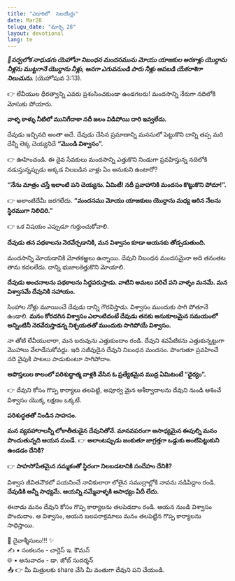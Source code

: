```yaml
---
title: "ఎడారిలో  సెలయేర్లు"
date: Mar28
telugu_date: "మార్చి 28"
layout: devotional
lang: te
---
```


***📖సర్వలోక నాధుడగు యెహోవా నిబంధన మందసమును మోయు యాజకుల అరకాళ్లు యొర్దాను నీళ్లను ముట్టగానే యొర్దాను నీళ్లు, అనగా ఎగువనుండి పారు నీళ్లు ఆపబడి యేకరాశిగా నిలుచును.***
(యెహోషువ 3:13). 

👉 లేవీయుల ధీరత్వాన్ని ఎవరు ప్రశంసించకుండా ఉండగలరు! మందసాన్ని నేరుగా నదిలోకి మోసుకు పోయారు. 

**వాళ్ళ కాళ్ళు నీటిలో మునిగేదాకా నదీ జలం విడిపోయి దారి ఇవ్వలేదు.**

 దేవుడు ఇచ్చినది అంతా అదే. దేవుడు చేసిన ప్రమాణాన్ని మనసులో పెట్టుకొని దాన్ని తప్ప మరి దేన్నీ లెక్క చెయ్యనిదే **“మొండి విశ్వాసం”.**

👉 ఊహించండి. ఈ దైవ సేవకులు మందసాన్ని ఎత్తుకొని నిండుగా ప్రవహిస్తున్న నదిలోకి నడుస్తున్నప్పుడు అక్కడ నిలబడిన వాళ్లు ఏం అనుకుని ఉంటారో? 

**“నేను మాత్రం చస్తే ఇలాంటి పని చెయ్యను. ఏమిటీ! నదీ ప్రవాహానికి మందసం కొట్టుకొని పోదూ!”.**

👉 అలాంటిదేమీ జరగలేదు. **“మందసము మోయు యాజకులు యొర్దాను మధ్య ఆరిన నేలను స్థిరముగా నిలిచిరి.”**

👉 ఒక విషయం ఎప్పుడూ గుర్తుంచుకోవాలి. 

**దేవుడు తన పథకాలను నెరవేర్చడానికి, మన విశ్వాసం కూడా ఆయనకు తోడ్పడుతుంది.**

మందసాన్ని మోయడానికి మోతకఱ్ఱలు ఉన్నాయి. దేవుని నిబంధన మందసమైనా అది తనంతట తాను కదలలేదు. దాన్ని భుజాలకెత్తుకొని మోయాలి. 

**దేవుడు అంచనాలను పథకాలను సిద్ధపరుస్తాడు. వాటిని అమలు పరిచే పని వాళ్ళం మనమే. మన విశ్వాసమే దేవునికి సహాయం.**

 సింహాల నోళ్లు మూయించే దేవుడు దాన్ని గౌరవిస్తాడు. విశ్వాసం ముందుకు సాగి పోతూనే ఉండాలి. 
**మనం కోరదగిన విశ్వాసం ఎలాంటిదంటే దేవుడు తనకు అనుకూలమైన సమయంలో అన్నింటినీ నెరవేరుస్తాడన్న నిశ్చయతతో ముందుకు సాగిపోయే విశ్వాసం.**

 నా తోటి లేవీయులారా, మన బరువును ఎత్తుకుందాం రండి. దేవుని శవపేటికను ఎత్తుకున్నట్టుగా మొహాలు వేలాడేసుకోవద్దు. ఇది సజీవుడైన దేవుని నిబంధన మందసం. పొంగుతూ ప్రవహించే నది వైపుకి పాటలు పాడుకుంటూ సాగిపోదాం.

**అపొస్తలుల కాలంలో పరిశుద్ధాత్మ వాళ్లకి వేసిన ఓ ప్రత్యేకమైన ముద్ర ఏమిటంటే “ధైర్యం”.**

👉 దేవుని కోసం గొప్ప కార్యాలు తలపెట్టి, అపూర్వ మైన ఆశీర్వాదాలను దేవుని నుండి ఆశించే విశ్వాసం యొక్క లక్షణం ఒక్కటే. 

**పరిశుద్ధతతో నిండిన సాహసం.**

 **మన వ్యవహారాలన్నీ లోకాతీతుడైన దేవునితోనే. మానవపరంగా అసాధ్యమైన ఈవుల్ని మనం పొందుతున్నది ఆయన నుండే.**
👉 **అలాంటప్పుడు జంకుతూ జాగ్రత్తగా ఒడ్డుకు అంటిపెట్టుకుని ఉండడం దేనికి?**

👉 **సాహసోపేతమైన నమ్మకంతో స్థిరంగా నిలబడటానికి సందేహం దేనికి?**

 విశ్వాస జీవితనౌకలో పయనించే నావికులారా లోతైన సముద్రాల్లోకి నావను నడిపిద్దాం రండి. 
**దేవుడికి అన్నీ సాధ్యమే. ఆయన్ని నమ్మేవాళ్ళకి అసాధ్యం ఏదీ లేదు.**

 ఈనాడు మనం దేవుని కోసం గొప్ప కార్యాలను తలపెడదాం రండి. ఆయన నుండి విశ్వాసం పొందుదాం. ఆ విశ్వాసం, ఆయన బలపరాక్రమాలు మనం తలపెట్టిన గొప్ప కార్యాలను సాధిస్తాయి.


<div class="blessing">🙏 <span class="bless-text">దైవాశ్శీసులు!!!</span> ✨</div>

<div class="credit">✍️ <span class="credit-text">▪ సంకలనం - చార్లెస్ ఇ. కౌమన్</span></div>
<div class="credit">🌐 <span class="credit-text">▪ అనువాదం - డా. జోబ్ సుదర్శన్</span></div>


<div class="share">📤 👉 <span class="share-text">మీ మిత్రులకు share చేసి మీ వంతుగా దేవుని పని చేయండి.</span></div>
